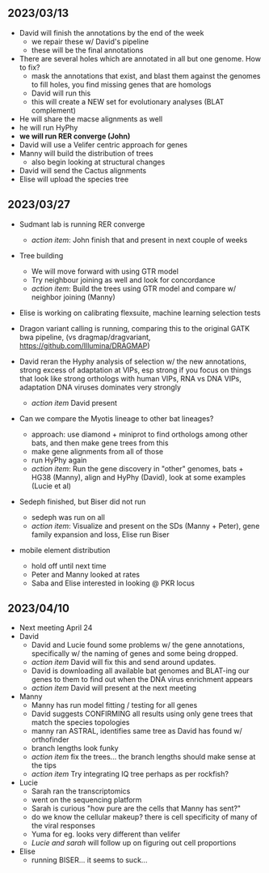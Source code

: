 


## 2023/03/13

- David will finish the annotations by the end of the week
    - we repair these w/ David's pipeline
    - these will be the final annotations
- There are several holes which are annotated in all but one genome. How to fix?
    - mask the annotations that exist, and blast them against the genomes to fill holes, you find missing genes that are homologs
    - David will run this
    - this will create a NEW set for evolutionary analyses (BLAT complement)
- He will share the macse alignments as well
- he will run HyPhy
- **we will run RER converge (John)**
- David will use a Velifer centric approach for genes
- Manny will build the distribution of trees
    - also begin looking at structural changes
- David will send the Cactus alignments
- Elise will upload the species tree


## 2023/03/27

- Sudmant lab is running RER converge
    - *action item*: John finish that and present in next couple of weeks
- Tree building
    - We will move forward with using GTR model
    - Try neighbour joining as well and look for concordance
    - *action item*: Build the trees using GTR model and compare w/ neighbor joining (Manny)
- Elise is working on calibrating flexsuite, machine learning selection tests
- Dragon variant calling is running, comparing this to the original GATK bwa pipeline, (vs dragmap/dragvariant, https://github.com/Illumina/DRAGMAP)
- David reran the Hyphy analysis of selection w/ the new annotations, strong excess of adaptation at VIPs, esp strong if you focus on things that look like strong orthologs with human VIPs, RNA vs DNA VIPs, adaptation DNA viruses dominates very strongly
    - *action item* David present 
- Can we compare the Myotis lineage to other bat lineages?
    - approach: use diamond + miniprot to find orthologs among other bats, and then make gene trees from this
    - make gene alignments from all of those
    - run HyPhy again
    - *action item*: Run the gene discovery in "other" genomes, bats + HG38 (Manny), align and HyPhy (David), look at some examples (Lucie et al)
- Sedeph finished, but Biser did not run
    - sedeph was run on all
    - *action item*: Visualize and present on the SDs (Manny + Peter), gene family expansion and loss, Elise run Biser
    
- mobile element distribution 
    - hold off until next time
    - Peter and Manny looked at rates
    - Saba and Elise interested in looking @ PKR locus


## 2023/04/10
- Next meeting April 24
- David
    - David and Lucie found some problems w/ the gene annotations, specifically w/ the naming of genes and some being dropped. 
    - *action item* David will fix this and send around updates. 
    - David is downloading all available bat genomes and BLAT-ing our genes to them to find out when the DNA virus enrichment appears
    - *action item* David will present at the next meeting
- Manny
    - Manny has run model fitting / testing for all genes 
    - David suggests CONFIRMING all results using only gene trees that match the species topologies 
    - manny ran ASTRAL, identifies same tree as David has found w/ orthofinder
    - branch lengths look funky
    - *action item* fix the trees... the branch lengths should make sense at the tips
    - *action item* Try integrating IQ tree perhaps as per rockfish?
- Lucie
    - Sarah ran the transcriptomics
    - went on the sequencing platform
    - Sarah is curious "how pure are the cells that Manny has sent?"
    - do we know the cellular makeup? there is cell specificity of many of the viral responses
    - Yuma for eg. looks very different than velifer
    - *Lucie and sarah* will follow up on figuring out cell proportions
- Elise
    - running BISER... it seems to suck...




